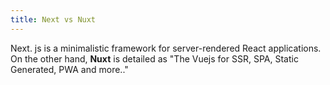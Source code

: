 ```yaml
---
title: Next vs Nuxt
---
```

Next. js is a minimalistic framework for server-rendered React applications. On the other hand, **Nuxt** is detailed as "The Vuejs for SSR, SPA, Static Generated, PWA and more.."
